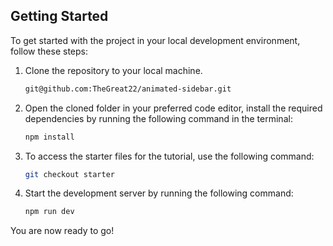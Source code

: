 ## Getting Started

To get started with the project in your local development environment, follow
these steps:

1. Clone the repository to your local machine.

   ```bash
   git@github.com:TheGreat22/animated-sidebar.git
   ```

2. Open the cloned folder in your preferred code editor, install the required
   dependencies by running the following command in the terminal:

   ```bash
   npm install
   ```

3. To access the starter files for the tutorial, use the following command:

   ```bash
   git checkout starter
   ```

4. Start the development server by running the following command:

   ```bash
   npm run dev
   ```

You are now ready to go!
